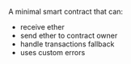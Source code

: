 A minimal smart contract that can:

- receive ether
- send ether to contract owner
- handle transactions fallback
- uses custom errors